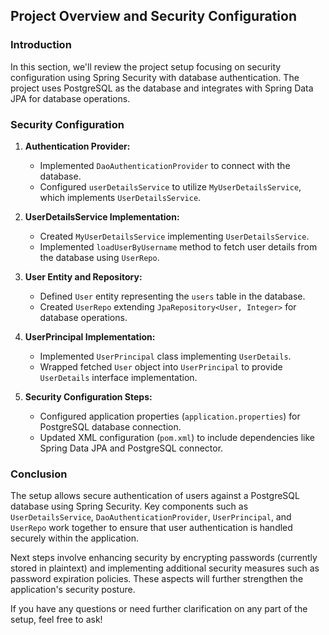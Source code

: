 ## Project Overview and Security Configuration

### Introduction

In this section, we'll review the project setup focusing on security configuration using Spring Security with database authentication. The project uses PostgreSQL as the database and integrates with Spring Data JPA for database operations.

### Security Configuration

1. **Authentication Provider:**
   - Implemented `DaoAuthenticationProvider` to connect with the database.
   - Configured `userDetailsService` to utilize `MyUserDetailsService`, which implements `UserDetailsService`.
2. **UserDetailsService Implementation:**
   - Created `MyUserDetailsService` implementing `UserDetailsService`.
   - Implemented `loadUserByUsername` method to fetch user details from the database using `UserRepo`.
3. **User Entity and Repository:**

   - Defined `User` entity representing the `users` table in the database.
   - Created `UserRepo` extending `JpaRepository<User, Integer>` for database operations.

4. **UserPrincipal Implementation:**

   - Implemented `UserPrincipal` class implementing `UserDetails`.
   - Wrapped fetched `User` object into `UserPrincipal` to provide `UserDetails` interface implementation.

5. **Security Configuration Steps:**
   - Configured application properties (`application.properties`) for PostgreSQL database connection.
   - Updated XML configuration (`pom.xml`) to include dependencies like Spring Data JPA and PostgreSQL connector.

### Conclusion

The setup allows secure authentication of users against a PostgreSQL database using Spring Security. Key components such as `UserDetailsService`, `DaoAuthenticationProvider`, `UserPrincipal`, and `UserRepo` work together to ensure that user authentication is handled securely within the application.

Next steps involve enhancing security by encrypting passwords (currently stored in plaintext) and implementing additional security measures such as password expiration policies. These aspects will further strengthen the application's security posture.

If you have any questions or need further clarification on any part of the setup, feel free to ask!
